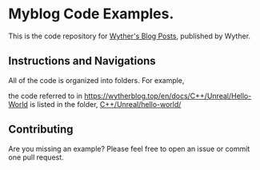 # Myblog Code Examples.  

This is the code repository for [Wyther's Blog Posts](https://www.wytherblog.top), published by Wyther.  

## Instructions and Navigations  

All of the code is organized into folders. For example,  

the code referred to in https://wytherblog.top/en/docs/C++/Unreal/Hello-World is listed in the folder, [C++/Unreal/hello-world/](./C++/Unreal/Hello-World/)  

## Contributing  
Are you missing an example? Please feel free to open an issue or commit one pull request.  